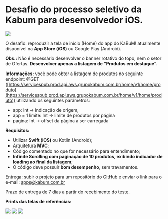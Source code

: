 # Desafio do processo seletivo da Kabum para desenvolvedor iOS.

![](https://paper-attachments.dropbox.com/s_366F397AD22A53E54D65D81493B2FABBD6F4E86F6D4B14200F33C533DB715A6E_1630766176833_banner_img.jpg)


O desafio: reproduzir a tela de início (Home) do app do KaBuM! atualmente disponível na **App Store (iOS)** ou Google Play (Android).

**Obs.:** Não é necessário desenvolver o banner rotativo do topo, nem o setor de Ofertas. **Desenvolver apenas a listagem de "Produtos em destaque".**

**Informações:** você pode obter a listagem de produtos no seguinte endpoint:
@GET ([https://servicespub.prod.api.aws.grupokabum.com.br/home/v1/home/produto](https://servicespub.prod.api.aws.grupokabum.com.br/home/v1/home/produto)) utilizando os seguintes parâmetros:

- app: Int -> indicação de origem, 
- app = 1 limite: Int -> limite de produtos por página 
- pagina: Int -> offset da página a ser carregada

**Requisitos:**

- Utilizar **Swift (iOS)** ou Kotlin (Android);
- Arquitetura **MVC**;
- Código comentado no que for necessário para entendimento;
- **Infinite Scrolling com paginação de 10 produtos, exibindo indicador de loading ao final da listagem**;
- O código deve possuir **bom desempenho**, sem travamentos.

Entrega: subir o projeto para um repositório do GitHub e enviar o link para o e-mail: [apps@kabum.com.br](mailto:apps@kabum.com.br)

Prazo de entrega de 7 dias a partir do recebimento do teste.

**Prints das telas de referências:**


![](https://paper-attachments.dropbox.com/s_366F397AD22A53E54D65D81493B2FABBD6F4E86F6D4B14200F33C533DB715A6E_1630766260827_KabumHome1.PNG)
![](https://paper-attachments.dropbox.com/s_366F397AD22A53E54D65D81493B2FABBD6F4E86F6D4B14200F33C533DB715A6E_1630766260973_KabumHome2.PNG)
![](https://paper-attachments.dropbox.com/s_366F397AD22A53E54D65D81493B2FABBD6F4E86F6D4B14200F33C533DB715A6E_1630766260881_KabumItem.PNG)
